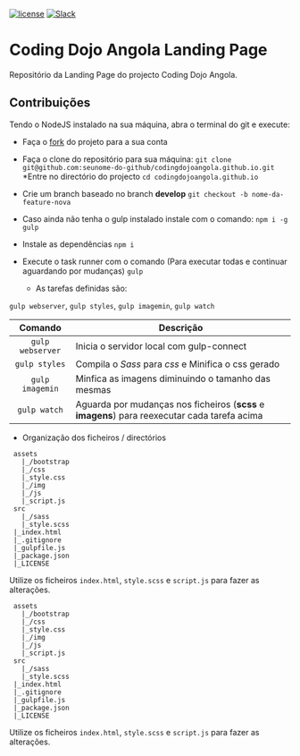 [![license](https://img.shields.io/badge/license-GNU%20-brightgreen.svg)](https://github.com/codingdojoangola/codingdojoangola.github.io/blob/develop/LICENSE) [![Slack](https://img.shields.io/badge/Coding%20Dojo%20Angola-slack-blue.svg)](https://codingdojoangola.now.sh) 

# Coding Dojo Angola Landing Page
Repositório da Landing Page do projecto Coding Dojo Angola.

## Contribuições

Tendo o NodeJS instalado na sua máquina, abra o terminal do git e execute:


* Faça o [fork](https://github.com/codingdojoangola/codingdojoangola.github.io/fork) do projeto para a sua conta
* Faça o clone do repositório para sua máquina:
  `git clone git@github.com:seunome-do-github/codingdojoangola.github.io.git`
*Entre no directório do projecto
  `cd codingdojoangola.github.io`
* Crie um branch baseado no branch **develop**
  `git checkout -b nome-da-feature-nova`

 * Caso ainda não tenha o gulp instalado instale com o comando:
  `npm i -g gulp`
 * Instale as dependẽncias
  `npm i`

* Execute o task runner com o comando (Para executar todas e continuar aguardando por mudanças)
  `gulp`

  - As tarefas definidas são:

 `gulp webserver`, `gulp styles`, `gulp imagemin`, `gulp watch`

 |Comando| Descrição|
 | :---: | --- |
 | `gulp webserver` | Inicia o servidor local com gulp-connect |
 | `gulp styles` | Compila o *Sass* para *css* e Minifica o css gerado |
 | `gulp imagemin` | Minfica as imagens diminuindo o tamanho das mesmas |
 | `gulp watch` | Aguarda por mudanças nos ficheiros (**scss** e **imagens**) para reexecutar cada tarefa acima |


* Organização dos ficheiros / directórios
>
```
 assets
   |_/bootstrap
   |_/css
   |_style.css
   |_/img
   |_/js
   |_script.js
 src
   |_/sass
   |_style.scss
 |_index.html
 |_.gitignore
 |_gulpfile.js
 |_package.json
 |_LICENSE
 ```

Utilize os ficheiros `index.html`, `style.scss` e `script.js` para fazer as alterações.
```
 assets
   |_/bootstrap
   |_/css
   |_style.css
   |_/img
   |_/js
   |_script.js
 src
   |_/sass
   |_style.scss
 |_index.html
 |_.gitignore
 |_gulpfile.js
 |_package.json
 |_LICENSE
 ```

Utilize os ficheiros `index.html`, `style.scss` e `script.js` para fazer as alterações.
